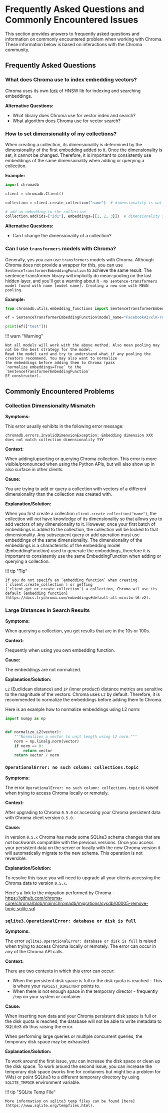 # Frequently Asked Questions and Commonly Encountered Issues

This section provides answers to frequently asked questions and information on commonly encountered problem when working
with Chroma. These information below is based on interactions with the Chroma community.

## Frequently Asked Questions

### What does Chroma use to index embedding vectors?

Chroma uses its own [fork]() of HNSW lib for indexing and searching embeddings.

**Alternative Questions:**

- What library does Chroma use for vector index and search?
- What algorithm does Chroma use for vector search?

### How to set dimensionality of my collections?

When creating a collection, its dimensionality is determined by the dimensionality of the first embedding added to it.
Once the dimensionality is set, it cannot be changed. Therefore, it is important to consistently use embeddings of the
same dimensionality when adding or querying a collection.

**Example:**

```python
import chromadb

client = chromadb.Client()

collection = client.create_collection("name")  # dimensionality is not set yet

# add an embedding to the collection
collection.add(ids=["id1"], embeddings=[[1, 2, 3]])  # dimensionality is set to 3
```

**Alternative Questions:**

- Can I change the dimensionality of a collection?

### Can I use `transformers` models with Chroma?

Generally, yes you can use `transformers` models with Chroma. Although Chroma does not provide a wrapper for this, you
can use `SentenceTransformerEmbeddingFunction` to achieve the same result. The sentence-transformer library will
implicitly do mean-pooling on the last hidden layer, and you'll get a warning about
it - `No sentence-transformers model found with name [model name]. Creating a new one with MEAN pooling.`

**Example:**

```python
from chromadb.utils.embedding_functions import SentenceTransformerEmbeddingFunction

ef = SentenceTransformerEmbeddingFunction(model_name="FacebookAI/xlm-roberta-large-finetuned-conll03-english")

print(ef(["test"]))
```

!!! warn "Warning"

    Not all models will work with the above method. Also mean pooling may not be the best strategy for the model. 
    Read the model card and try to understand what if any pooling the creators recommend. You may also want to normalize
    the embeddings before adding them to Chroma (pass `normalize_embeddings=True` to the `SentenceTransformerEmbeddingFunction` 
    EF constructor).

## Commonly Encountered Problems

### Collection Dimensionality Mismatch

**Symptoms:**

This error usually exhibits in the following error message:

`chromadb.errors.InvalidDimensionException: Embedding dimension XXX does not match collection dimensionality YYY`

**Context:**

When adding/upserting or querying Chroma collection. This error is more visible/pronounced when using the Python APIs,
but will
also show up in also surface in other clients.

**Cause:**

You are trying to add or query a collection with vectors of a different dimensionality than the collection was created
with.

**Explanation/Solution:**

When you first create a collection `client.create_collection("name")`, the collection will not have knowledge of its
dimensionality so that allows you to add vectors of any dimensionality to it. However, once your first batch of
embeddings is added to the collection, the collection will be locked to that dimensionality. Any subsequent query or
add operation must use embeddings of the same dimensionality. The dimensionality of the embeddings is a characteristic
of the embedding model (EmbeddingFunction) used to generate the embeddings, therefore it is important to consistently
use the same EmbeddingFunction when adding or querying a collection.

!!! tip "Tip"

    If you do not specify an `embedding_function` when creating (`client.create_collection`) or getting
    (`client.get_or_create_collection`) a collection, Chroma wil use its default [embedding function](https://docs.trychroma.com/embeddings#default-all-minilm-l6-v2).

### Large Distances in Search Results

**Symptoms:**

When querying a collection, you get results that are in the 10s or 100s.

**Context:**

Frequently when using you own embedding function.

**Cause:**

The embeddings are not normalized.

**Explanation/Solution:**

`L2` (Euclidean distance) and `IP` (inner product) distance metrics are sensitive to the magnitude of the vectors.
Chroma uses `L2` by
default. Therefore, it is recommended to normalize the embeddings before adding them to Chroma.

Here is an example how to normalize embeddings using L2 norm:

```python
import numpy as np


def normalize_L2(vector):
    """Normalizes a vector to unit length using L2 norm."""
    norm = np.linalg.norm(vector)
    if norm == 0:
        return vector
    return vector / norm
```

### `OperationalError: no such column: collections.topic`

**Symptoms:**

The error `OperationalError: no such column: collections.topic` is raised when trying to access Chroma locally or
remotely.

**Context:**

After upgrading to Chroma `0.5.0` or accessing your Chroma persistent data with Chroma client version `0.5.0`.

**Cause:**

In version `0.5.x` Chroma has made some SQLite3 schema changes that are not backwards compatible with the previous
versions. Once you access your persistent data on the server or locally with the new Chroma version it will
automatically migrate to the new schema. This operation is not reversible.

**Explanation/Solution:**

To resolve this issue you will need to upgrade all your clients accessing the Chroma data to version `0.5.x`.

Here's a link to the migration performed by
Chroma - https://github.com/chroma-core/chroma/blob/main/chromadb/migrations/sysdb/00005-remove-topic.sqlite.sql

### `sqlite3.OperationalError: database or disk is full`

**Symptoms:**

The error `sqlite3.OperationalError: database or disk is full` is raised when trying to access Chroma locally or
remotely. The error can occur in any of the Chroma API calls.

**Context:**

There are two contexts in which this error can occur:

- When the persistent disk space is full or the disk quota is reached - This is where your `PERSIST_DIRECTORY` points
  to.
- When there is not enough space in the temporary director - frequently `/tmp` on your system or container.

**Cause:**

When inserting new data and your Chroma persistent disk space is full or the disk quota is reached, the database will
not be able to write metadata to SQLite3 db thus raising the error.

When performing large queries or multiple concurrent queries, the temporary disk space may be exhausted.

**Explanation/Solution:**

To work around the first issue, you can increase the disk space or clean up the disk space. To work around the second
issue, you can increase the temporary disk space (works fine for containers but might be a problem for VMs) or point
SQLite3 to a different temporary directory by using `SQLITE_TMPDIR` environment variable.

!!! tip "SQLite Temp File"

    More information on sqlite3 temp files can be found [here](https://www.sqlite.org/tempfiles.html).
